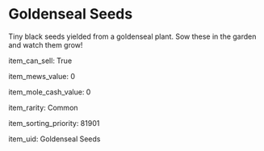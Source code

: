 # Goldenseal Seeds

Tiny black seeds yielded from a goldenseal plant. Sow these in the garden and watch them grow!

item_can_sell: True

item_mews_value: 0

item_mole_cash_value: 0

item_rarity: Common

item_sorting_priority: 81901

item_uid: Goldenseal Seeds